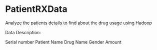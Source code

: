 # PatientRXData
Analyze the patients details to find about the drug usage using Hadoop

Data Description:

Serial number
Patient Name
Drug Name
Gender
Amount
